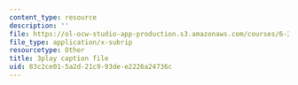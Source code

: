 ```yaml
---
content_type: resource
description: ''
file: https://ol-ocw-studio-app-production.s3.amazonaws.com/courses/6-262-discrete-stochastic-processes-spring-2011/83c2ce015a2d21c993dee2226a24736c_mq3nFovdG3o.srt
file_type: application/x-subrip
resourcetype: Other
title: 3play caption file
uid: 83c2ce01-5a2d-21c9-93de-e2226a24736c
---
```

